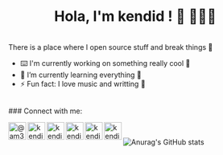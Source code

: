 <h1 align="center"> Hola, I'm kendid ! 👋 👩🏻‍💻 </h1>
<br> 
There is a place where I open source stuff and break things 🤣

- ⌨️ I'm currently working on something really cool 🙂
- 🌱 I’m currently learning everything 🤣 
- ⚡ Fun fact: I love music and writting 🕺
<br>
### Connect with me:

<!--[<img align="left" alt="ameerbamigbayan.com.ng" width="35px" src="https://cdn-icons-png.flaticon.com/512/841/841364.png" />][website]-->
[<img align="left" alt="@am33r_105 | Twitter" width="35px" src="https://img.icons8.com/color/344/twitter--v1.png" />][twitter]
[<img align="left" alt="kendid | LinkedIn" width="35px" src="https://img.icons8.com/color/344/linkedin-circled--v1.png" />][linkedin]
[<img align="left" alt="kendid | instagram" width="35px" src="https://img.icons8.com/fluency/344/instagram-new.png"  />][instagram]
[<img align="left" alt="kendid | dribble" width="35px" src="https://img.icons8.com/fluency/344/dribbble.png" />][dribbble]
[<img align="left" alt="kendid | snapchat" width="35px" src="https://img.icons8.com/color/344/snapchat.png" />][snapchat]
[<img align="left" alt="kendid | Upwork" width="35px" src="https://user-images.githubusercontent.com/76779409/172018227-ba03231d-3b20-4dc3-a8ba-16680c127d16.png" />][upwork]
<br /> 
<!--[website]: https://ameerbamigbayan.com.ng/-->
[twitter]: https://twitter.com/da_phyk?t=xYwc9QK638GEdS7_Tzh3Dk5DU1e1nPmEl6wz_Sl4IF0&s=09
[linkedin]: https://www.linkedin.com/in/kendid-mburugu-5506a1217
[dribbble]: https://dribbble.com/Da_phyk
[snapchat]: https://www.snapchat.com/add/da_phyk?share_id=ZW2uudiDH2I&locale=en-US
[upwork]: https://www.upwork.com/freelancers/~01e4d46a64242d79ab
[instagram]: https://instagram.com/da_phyk/


![Anurag's GitHub stats](https://github-readme-stats.vercel.app/api?username=Daphyk&count_private=true&show_icons=true&theme=radical)
